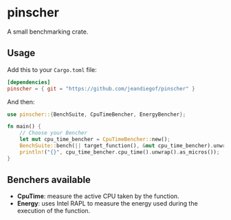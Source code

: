 # pinscher

A small benchmarking crate.

## Usage

Add this to your `Cargo.toml` file:

```toml
[dependencies]
pinscher = { git = "https://github.com/jeandiegof/pinscher" } 
```

And then:

```rust
use pinscher::{BenchSuite, CpuTimeBencher, EnergyBencher};

fn main() {
    // Choose your Bencher
    let mut cpu_time_bencher = CpuTimeBencher::new();
    BenchSuite::bench(|| target_function(), &mut cpu_time_bencher).unwrap();
    println!("{}", cpu_time_bencher.cpu_time().unwrap().as_micros());
}
```

## Benchers available

- **CpuTime**: measure the active CPU taken by the function.
- **Energy**: uses Intel RAPL to measure the energy used during the execution of the function.
